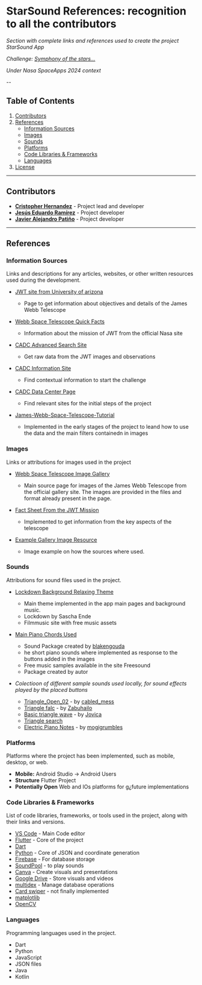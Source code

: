 # StarSound References: recognition to all the contributors

*Section with complete links and references used to create the project StarSound App*

*Challenge: [Symphony of the stars...](https://www.spaceappschallenge.org/nasa-space-apps-2024/challenges/symphony-of-the-stars-harmonizing-the-james-webb-space-telescope-in-music-and-images/?tab=resources)*

*Under Nasa SpaceApps 2024 context*

--

## Table of Contents
1. [Contributors](#contributors)
2. [References](#references)
   - [Information Sources](#information-sources)
   - [Images](#images)
   - [Sounds](#sounds)
   - [Platforms](#platforms)
   - [Code Libraries & Frameworks](#code-libraries--frameworks)
   - [Languages](#languages)
3. [License](#license)

---

## Contributors
- [**Cristopher Hernandez**](https://github.com/Cristopher2874/) - Project lead and developer
- [**Jesús Eduardo Ramírez**](https://github.com/Jesus-e) - Project developer
- [**Javier Alejandro Patiño**](https://github.com/Alexpm3435) - Project developer

---

## References

### Information Sources
Links and descriptions for any articles, websites, or other written resources used during the development.

- [JWT site from University of arizona](https://jwst.arizona.edu/)
  - Page to get information about objectives and details of the James Webb Telescope
  
- [Webb Space Telescope Quick Facts](https://webbtelescope.org/quick-facts)
  - Information about the mission of JWT from the official Nasa site

- [CADC Advanced Search Site](https://www.cadc-ccda.hia-iha.nrc-cnrc.gc.ca/en/search/?collection=JWST&noexec=true)
  - Get raw data from the JWT images and observations

- [CADC Information Site](https://www.cadc-ccda.hia-iha.nrc-cnrc.gc.ca/en/jwst/)
  - Find contextual information to start the challenge

- [CADC Data Center Page](https://www.cadc-ccda.hia-iha.nrc-cnrc.gc.ca/en/)
  - Find relevant sites for the initial steps of the project

- [James-Webb-Space-Telescope-Tutorial](https://github.com/asc-csa/James-Webb-Space-Telescope-Tutorial)
  - Implemented in the early stages of the project to leand how to use the data and the main filters containedn in images

### Images
Links or attributions for images used in the project

- [Webb Space Telescope Image Gallery](https://webbtelescope.org/images)
  - Main source page for images of the James Webb Telescope from the official gallery site. The images are provided in the files and format already present in the page.

- [Fact Sheet From the JWT Mission](https://science.nasa.gov/mission/webb/fact-sheet/)
  - Implemented to get information from the key aspects of the telescope

- [Example Gallery Image Resource](https://webbtelescope.org/contents/media/images/2024/124/01J06XYGEDEE86D1H9N5EJ9EG0?page=2&filterUUID=91dfa083-c258-4f9f-bef1-8f40c26f4c97)
  - Image example on how the sources where used.

### Sounds
Attributions for sound files used in the project.

- [Lockdown Background Relaxing Theme](https://filmmusic.io/en/song/7658-lockdown)
  - Main theme implemented in the app main pages and background music.
  - Lockdown by Sascha Ende
  - Filmmusic site with free music assets

- [Main Piano Chords Used](https://freesound.org/search/?q=piano+chords&f=grouping_pack%3A%2229677_Piano+Chords%22)
  - Sound Package created by [blakengouda](https://freesound.org/people/blakengouda/)
  - he short piano sounds where implemented as response to the buttons added in the images
  - Free music samples available in the site Freesound
  - Package created by autor
- *Colectioon of different sample sounds used locally, for sound effects played by the placed buttons*
  - [Triangle_Open_02](https://freesound.org/people/cabled_mess/sounds/349503/) - by [cabled_mess](https://freesound.org/people/cabled_mess/)
  - [Triangle falc](https://freesound.org/people/Zabuhailo/sounds/465634/) - by [Zabuhailo](https://freesound.org/people/Zabuhailo/)
  - [Basic triangle wave](https://freesound.org/people/Jovica/sounds/11300/) - by [Jovica](https://freesound.org/people/Jovica/)
  - [Triangle search](https://freesound.org/search/?q=triangle&f=&s=Automatic+by+relevance&si_tags=0&si_name=0&si_description=0&si_packname=0&si_sound_id=0&si_username=0&d0=0&d1=*&ig=0&r=0&g=1&dp=0&cm=0&mm=0)
  - [Electric Piano Notes](https://freesound.org/search/?q=Electric+piano&f=grouping_pack%3A%2229622_CS+80+ELECTRIC+PIANO%22) - by [mogigrumbles](https://freesound.org/people/mogigrumbles/)

### Platforms
Platforms where the project has been implemented, such as mobile, desktop, or web.

- **Mobile:** Android Studio -> Android Users
- **Structure** Flutter Project
- **Potentially Open** Web and IOs platforms for g¿future implementations
  
### Code Libraries & Frameworks
List of code libraries, frameworks, or tools used in the project, along with their links and versions.

- [VS Code](https://code.visualstudio.com/) - Main Code editor
- [Flutter](https://flutter.dev/) - Core of the project
- [Dart](https://dart.dev/)
- [Python](https://python.org/) - Core of JSON and coordinate generation
- [Firebase](https://firebase.google.com/) - For database storage
- [SoundPool](https://developer.android.com/reference/android/media/SoundPool#:~:text=SoundPool%20|%20Android%20Developers.%20Essentials.%20Gemini%20in%20Android%20Studio.%20Your) - to play sounds
- [Canva](https://www.canva.com/) - Create visuals and presentations
- [Google Drive](https://drive.google.com/) - Store visuals and videos
- [multidex](https://developer.android.com/build/multidex#kts) - Manage database operations
- [Card swiper](https://pub.dev/packages/card_swiper/example) - not finally implemented
- [matplotlib](https://pypi.org/project/matplotlib/)
- [OpenCV](https://pypi.org/project/opencv-python/)

### Languages
Programming languages used in the project.

- Dart
- Python
- JavaScript
- JSON files
- Java
- Kotlin
